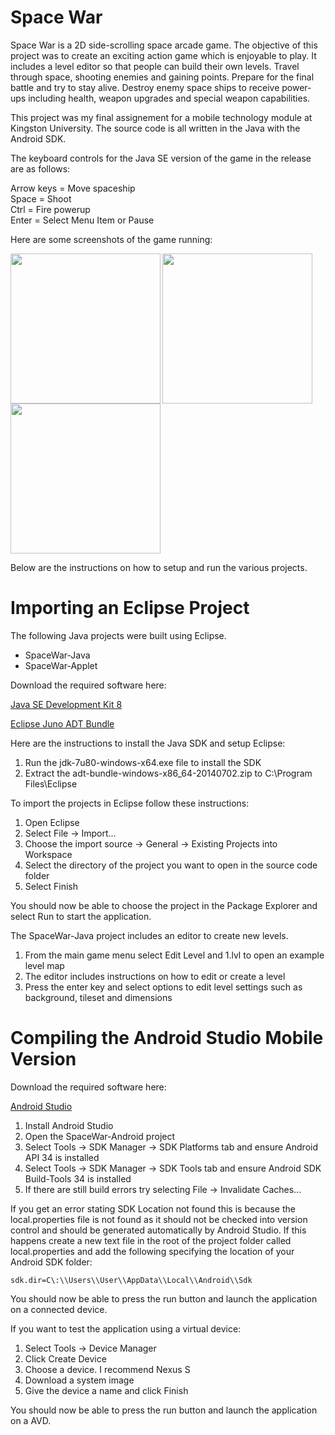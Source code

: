 # Space War

Space War is a 2D side-scrolling space arcade game. The objective of this project was to create an exciting action game which is enjoyable to play. It includes a level editor so that people can build their own levels. Travel through space, shooting enemies and gaining points. Prepare for the final battle and try to stay alive. Destroy enemy space ships to receive power-ups including health, weapon upgrades and special weapon capabilities.

This project was my final assignement for a mobile technology module at Kingston University. The source code is all written in the Java with the Android SDK. 

The keyboard controls for the Java SE version of the game in the release are as follows:

Arrow keys = Move spaceship  
Space = Shoot  
Ctrl = Fire powerup  
Enter = Select Menu Item or Pause

Here are some screenshots of the game running:

<img align='left' src='https://drive.google.com/uc?id=170laMtBFEuQRoBAq75SFducvYdjdBQeV' width='240'>
<img align='left' src='https://drive.google.com/uc?id=1GL3wbAsSCSOMF4ebC8JUzy3AmRq_ojpl' width='240'>
<img src='https://drive.google.com/uc?id=1L-SA38Oc_tebqXC455toajCl-Jq5HuRa' width='240'>

Below are the instructions on how to setup and run the various projects.

Importing an Eclipse Project
============================

The following Java projects were built using Eclipse. 

* SpaceWar-Java
* SpaceWar-Applet

Download the required software here:

[Java SE Development Kit 8](https://drive.google.com/file/d/1V_ev8PK-3MofeY2Rk7cX-4J8815zqGsZ/view?usp=drive_link)

[Eclipse Juno ADT Bundle](https://drive.google.com/file/d/1UYRXzRgVR7R7XbJyDK7sxaEAi6Wh_Hmn/view?usp=sharing)

Here are the instructions to install the Java SDK and setup Eclipse:

1. Run the jdk-7u80-windows-x64.exe file to install the SDK
2. Extract the adt-bundle-windows-x86_64-20140702.zip to C:\Program Files\Eclipse

To import the projects in Eclipse follow these instructions:

1. Open Eclipse
2. Select File -> Import... 
3. Choose the import source -> General -> Existing Projects into Workspace
4. Select the directory of the project you want to open in the source code folder
5. Select Finish

You should now be able to choose the project in the Package Explorer and select Run to start the application.

The SpaceWar-Java project includes an editor to create new levels.

1. From the main game menu select Edit Level and 1.lvl to open an example level map
3. The editor includes instructions on how to edit or create a level
4. Press the enter key and select options to edit level settings such as background, tileset and dimensions

Compiling the Android Studio Mobile Version
===========================================

Download the required software here:

[Android Studio](https://drive.google.com/file/d/1ZwvjCGVGCP0qfyri5DHjviEQRVc_IOu1/view?usp=drive_link)

1. Install Android Studio
2. Open the SpaceWar-Android project
3. Select Tools -> SDK Manager -> SDK Platforms tab and ensure Android API 34 is installed
4. Select Tools -> SDK Manager -> SDK Tools tab and ensure Android SDK Build-Tools 34 is installed
5. If there are still build errors try selecting File -> Invalidate Caches...

If you get an error stating SDK Location not found this is because the local.properties file is not found as it should not be checked into version control and should be generated automatically by Android Studio. If this happens create a new text file in the root of the project folder called local.properties and add the following specifying the location of your Android SDK folder:

```
sdk.dir=C\:\\Users\\User\\AppData\\Local\\Android\\Sdk
```

You should now be able to press the run button and launch the application on a connected device.

If you want to test the application using a virtual device:

1. Select Tools -> Device Manager
2. Click Create Device
3. Choose a device. I recommend Nexus S
4. Download a system image 
5. Give the device a name and click Finish

You should now be able to press the run button and launch the application on a AVD.









